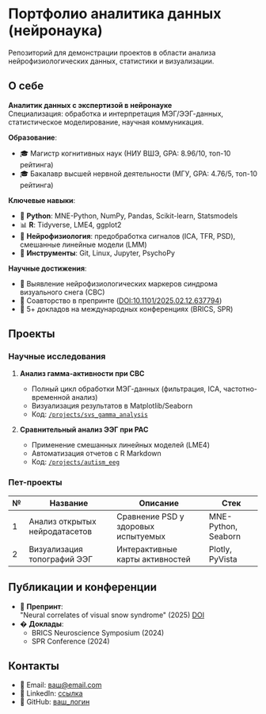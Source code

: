 
# Портфолио аналитика данных (нейронаука)

Репозиторий для демонстрации проектов в области анализа нейрофизиологических данных, статистики и визуализации.

## О себе
**Аналитик данных с экспертизой в нейронауке**  
Специализация: обработка и интерпретация МЭГ/ЭЭГ-данных, статистическое моделирование, научная коммуникация.

**Образование**:
- 🎓 Магистр когнитивных наук (НИУ ВШЭ, GPA: 8.96/10, топ-10 рейтинга)  
- 🎓 Бакалавр высшей нервной деятельности (МГУ, GPA: 4.76/5, топ-10 рейтинга)  

**Ключевые навыки**:
- 🐍 **Python**: MNE-Python, NumPy, Pandas, Scikit-learn, Statsmodels  
- 📊 **R**: Tidyverse, LME4, ggplot2  
- 🧠 **Нейрофизиология**: предобработка сигналов (ICA, TFR, PSD), смешанные линейные модели (LMM)  
- 🔧 **Инструменты**: Git, Linux, Jupyter, PsychoPy  

**Научные достижения**:
- 🔬 Выявление нейрофизиологических маркеров синдрома визуального снега (СВС)  
- 📄 Соавторство в препринте ([DOI:10.1101/2025.02.12.637794](https://doi.org/10.1101/2025.02.12.637794))  
- 🎤 5+ докладов на международных конференциях (BRICS, SPR)  

## Проекты

### Научные исследования
1. **Анализ гамма-активности при СВС**  
   - Полный цикл обработки МЭГ-данных (фильтрация, ICA, частотно-временной анализ)  
   - Визуализация результатов в Matplotlib/Seaborn  
   - Код: [`/projects/svs_gamma_analysis`](ссылка)  

2. **Сравнительный анализ ЭЭГ при РАС**  
   - Применение смешанных линейных моделей (LME4)  
   - Автоматизация отчетов с R Markdown  
   - Код: [`/projects/autism_eeg`](ссылка)  

### Пет-проекты
| №  | Название                     | Описание                          | Стек                     |
|----|-----------------------------|-----------------------------------|--------------------------|
| 1  | Анализ открытых нейродатасетов | Сравнение PSD у здоровых испытуемых | MNE-Python, Seaborn     |
| 2  | Визуализация топографий ЭЭГ   | Интерактивные карты активностей   | Plotly, PyVista         |

## Публикации и конференции
- 📜 **Препринт**:  
  "Neural correlates of visual snow syndrome" (2025) [DOI](ссылка)  
- � **Доклады**:  
  - BRICS Neuroscience Symposium (2024)  
  - SPR Conference (2024)  

## Контакты
- 📧 Email: ваш@email.com  
- 🔗 LinkedIn: [ссылка](https://linkedin.com)  
- 🐙 GitHub: [ваш_логин](https://github.com)  
